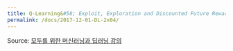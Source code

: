 ```yaml
---
title: Q-Learning&#58; Exploit, Exploration and Discounted Future Reward
permalink: /docs/2017-12-01-DL-2x04/
---
```


Source: [모두를 위한 머신러닝과 딥러닝 강의](http://hunkim.github.io/ml/)
<script>
	embedPDF({url:'https://hunkim.github.io/ml/RL/rl04.pdf', height:'534px', id:0});
	embedPDF({url:'https://hunkim.github.io/ml/RL/rl-l04.pdf', height:'534px', id:1});
</script>